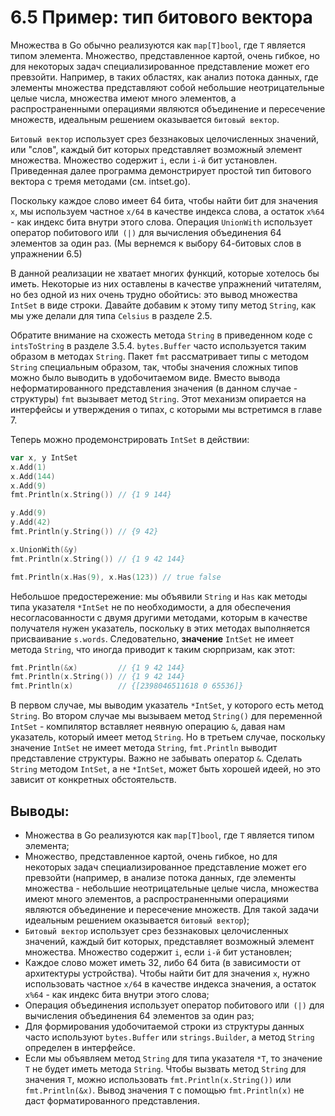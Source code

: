 # 6.5 Пример: тип битового вектора

Множества в Go обычно реализуются как `map[T]bool`, где `T` является типом элемента. Множество, представленное картой,
очень гибкое, но для некоторых задач специализированное представление может его превзойти. Например, в таких областях,
как анализ потока данных, где элементы множества представляют собой небольшие неотрицательные целые числа, множества
имеют много элементов, а распространенными операциями являются объединение и пересечение множеств, идеальным решением
оказывается `битовый вектор`.

`Битовый вектор` использует срез беззнаковых целочисленных значений, или "слов", каждый бит которых представляет
возможный элемент множества. Множество содержит `i`, если `i-й` бит установлен. Приведенная далее программа
демонстрирует простой тип битового вектора с тремя методами (см. intset.go).

Поскольку каждое слово имеет 64 бита, чтобы найти бит для значения `x`, мы используем частное `x/64` в качестве индекса
слова, а остаток `x%64` - как индекс бита внутри этого слова. Операция `UnionWith` использует оператор
побитового `ИЛИ (|)` для вычисления объединения 64 элементов за один раз. (Мы вернемся к выбору 64-битовых слов в
упражнении 6.5)

В данной реализации не хватает многих функций, которые хотелось бы иметь. Некоторые из них оставлены в качестве
упражнений читателям, но без одной из них очень трудно обойтись: это вывод множества `IntSet` в виде строки. Давайте
добавим к этому типу метод `String`, как мы уже делали для типа `Celsius` в разделе 2.5.

Обратите внимание на схожесть метода `String` в приведенном коде с `intsToString` в разделе 3.5.4. `bytes.Buffer` часто
используется таким образом в методах `String`. Пакет `fmt` рассматривает типы с методом `String` специальным образом,
так, чтобы значения сложных типов можно было выводить в удобочитаемом виде. Вместо вывода неформатированного
представления значения (в данном случае - структуры) `fmt` вызывает метод `String`. Этот механизм опирается на
интерфейсы и утверждения о типах, с которыми мы встретимся в главе 7.

Теперь можно продемонстрировать `IntSet` в действии:

``` go
var x, y IntSet
x.Add(1)
x.Add(144)
x.Add(9)
fmt.Println(x.String()) // {1 9 144}

y.Add(9)
y.Add(42)
fmt.Println(y.String()) // {9 42}

x.UnionWith(&y)
fmt.Println(x.String()) // {1 9 42 144}

fmt.Println(x.Has(9), x.Has(123)) // true false
```

Небольшое предостережение: мы объявили `String` и `Has` как методы типа указателя `*IntSet` не по необходимости, а для
обеспечения несогласованности с двумя другими методами, которым в качестве получателя нужен указатель, поскольку в этих
методах выполняется присваивание `s.words`. Следовательно, **значение** `IntSet` не имеет метода `String`, что иногда
приводит к таким сюрпризам, как этот:

``` go
fmt.Println(&x)         // {1 9 42 144}
fmt.Println(x.String()) // {1 9 42 144}
fmt.Println(x)          // {[2398046511618 0 65536]}
```

В первом случае, мы выводим указатель `*IntSet`, у которого есть метод `String`. Во втором случае мы вызываем
метод `String()` для переменной `IntSet` - компилятор вставляет неявную операцию `&`, давая нам указатель, который имеет
метод `String`. Но в третьем случае, поскольку значение `IntSet` не имеет метода `String`, `fmt.Println` выводит
представление структуры. Важно не забывать оператор `&`. Сделать `String` методом `IntSet`, а не `*IntSet`, может быть
хорошей идеей, но это зависит от конкретных обстоятельств.

## Выводы:

* Множества в Go реализуются как `map[T]bool`, где `T` является типом элемента;
* Множество, представленное картой, очень гибкое, но для некоторых задач специализированное представление может его
  превзойти (например, в анализе потока данных, где элементы множества - небольшие неотрицательные целые числа,
  множества имеют много элементов, а распространенными операциями являются объединение и пересечение множеств. Для такой
  задачи идеальным решением оказывается `битовый вектор`);
* `Битовый вектор` использует срез беззнаковых целочисленных значений, каждый бит которых, представляет возможный
  элемент множества. Множество содержит `i`, если `i-й` бит установлен;
* Каждое слово может иметь 32, либо 64 бита (в зависимости от архитектуры устройства). Чтобы найти бит для значения `x`,
  нужно использовать частное `x/64` в качестве индекса значения, а остаток `x%64` - как индекс бита внутри этого слова;
* Операция объединения использует оператор побитового `ИЛИ (|)` для вычисления объединения 64 элементов за один раз;
* Для формирования удобочитаемой строки из структуры данных часто используют `bytes.Buffer` или `strings.Builder`, а
  метод `String` определен в интерфейсе.
* Если мы объявляем метод `String` для типа указателя `*T`, то значение `T` не будет иметь метода `String`. Чтобы
  вызвать метод `String` для значения `T`, можно использовать `fmt.Println(x.String())` или `fmt.Println(&x)`. Вывод
  значения `T` с помощью `fmt.Println(x)` не даст форматированного представления.



